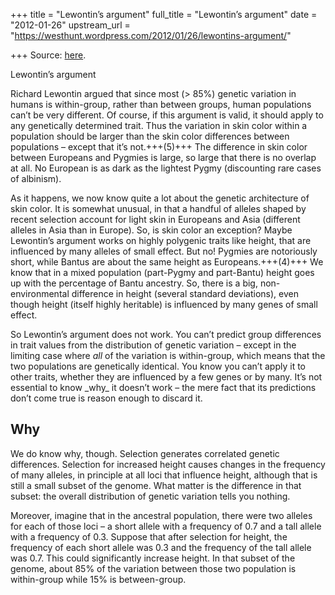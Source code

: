 +++
title = "Lewontin’s argument"
full_title = "Lewontin’s argument"
date = "2012-01-26"
upstream_url = "https://westhunt.wordpress.com/2012/01/26/lewontins-argument/"

+++
Source: [here](https://westhunt.wordpress.com/2012/01/26/lewontins-argument/).

Lewontin’s argument

Richard Lewontin argued that since most (> 85%) genetic variation in
humans is within-group, rather than between groups, human populations
can’t be very different. Of course, if this argument is valid, it should
apply to any genetically determined trait. Thus the variation in skin
color within a population should be larger than the skin color
differences between populations – except that it’s not.+++(5)+++ The difference
in skin color between Europeans and Pygmies is large, so large that
there is no overlap at all. No European is as dark as the lightest
Pygmy (discounting rare cases of albinism).

As it happens, we now know quite a lot about the genetic architecture of
skin color. It is somewhat unusual, in that a handful of alleles shaped
by recent selection account for light skin in Europeans and Asia
(different alleles in Asia than in Europe). So, is skin color an
exception? Maybe Lewontin’s argument works on highly polygenic traits
like height, that are influenced by many alleles of small effect. But
no! Pygmies are notoriously short, while Bantus are about the same
height as Europeans.+++(4)+++ We know that in a mixed population (part-Pygmy and
part-Bantu) height goes up with the percentage of Bantu ancestry. So,
there is a big, non-environmental difference in height (several standard
deviations), even though height (itself highly heritable) is influenced
by many genes of small effect.

So Lewontin’s argument does not work. You can’t predict group
differences in trait values from the distribution of genetic variation –
except in the limiting case where *all* of the variation is
within-group, which means that the two populations are genetically
identical. You know you can’t apply it to other traits, whether they
are influenced by a few genes or by many. It’s not essential to know
\_why\_ it doesn’t work – the mere fact that its predictions don’t come
true is reason enough to discard it.

## Why
We do know why, though. Selection generates correlated genetic
differences. Selection for increased height causes changes in the
frequency of many alleles, in principle at all loci that influence
height, although that is still a small subset of the genome.  What
matter is the difference in that subset: the overall distribution of
genetic variation tells you nothing. 

Moreover, imagine that in the
ancestral population, there were two alleles for each of those loci – a
short allele with a frequency of 0.7 and a tall allele with a frequency
of 0.3. Suppose that after selection for height, the frequency of each
short allele was 0.3 and the frequency of the tall allele was 0.7.
This could significantly increase height. In that subset of the genome,
about 85% of the variation between those two population is within-group
while 15% is between-group.





